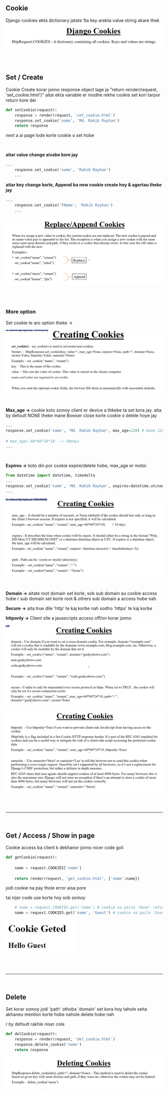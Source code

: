 ## **Cookie**

Django cookies ekta dictionary jatate 1ta key arekta value string akare thek
 ![img](./1.png)

<br>
<br>

## **Set / Create**
Cookie Create korar jonno response object lage ja "return render(request, 'set_cookie.html')" aitai ekta variable er modhe rekhe cookie set kori tarpor return kore dei

```python
def setCookie(request):
    response = render(request, 'set_cookie.html')
    response.set_cookie('name', 'Md. Rakib Rayhan')
    return response
```
next a ai page lode korle cookie o set hobe

<br>

**aitar value change aivabe kore jay**
```python
...
    response.set_cookie('name', 'Rakib Rayhan')
    ...
```
  
**aitar key change korle, Append ba new cookie create hoy & agertau theke jay**
```python
...
    response.set_cookie('FName', 'Rakib Rayhan')
    ...
```

 ![img](./7.png)

<br>
<br>

### **More option**

Set cookie te aro option theke ->

 ![img](./2.png)

<br>

**Max_age ->** cookie koto somoy client er device a thkebe ta set kora jay. aita by defoult NONE theke mane Bowser close korle cookie o delete hoye jay

```python
...
response.set_cookie('name', 'Md. Rakib Rayhan', max_age=120) # mane 120s = 2 minit thakbe

# max_age= 60*60*24*10  -> 10days 
...
```

<br>

**Expires ->** koto din por cookie expire/delete hobe, max_age er motoi

``` python
from datetime import datetime, timedelta
...
response.set_cookie('name', 'Md. Rakib Rayhan', expires=datetime.utcnow()+timedelta(days=2)) # 2 din porjonto thakbe r baki golo python er time deyar system
...
```

 ![img](./3.png)

 <br>

**Domain ->** aitate root domain set korle, sob sub domain au cookie access hobe r sub domain set korle root & others sub domain a access hobe nah

**Secure ->** aita true dile 'http' te kaj korbe nah sodho 'https' te kaj korbe

**httponly ->** Client site a javascripts access off/on korar jonno

 ![img](./4.png)

 ![img](./5.png)

<br>
<br>

---

<br>


## **Get / Access / Show in page**

Cookie access ba client k dekhanor jonno nicer code goli

```python
def getCookie(request):

    name = request.COOKIES['name']

    return render(request, 'get_cookie.html', {'name':name})
```

jodi cookie na pay thole error aisa pore

tai nijer code use korte hoy sob somoy

```python
    # name = request.COOKIES.get('name') # cookie na paile 'None' return korbe
    name = request.COOKIES.get('name', 'Guest') # cookie na paile 'Guest' return korbe
```

 ![img](./guest.jpg)


<br>
<br>

---

<br>
 

## **Delete**

Set korar somoy jodi 'path' othoba 'domain' set kora hoy tahole seita akhaneu mention korte hobe nahole delete hobe nah

r by defoult rakhle niser cole

```python
def delCookie(request):
    response = render(request, 'del_cookie.html')
    response.delete_cookie('name')
    return response
```

 ![img](./8.png)
